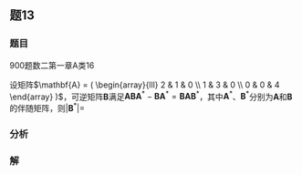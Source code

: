## 题13
### 题目
900题数二第一章A类16

设矩阵$\mathbf{A} = ( \begin{array}{lll} 2 & 1 & 0 \\ 1 & 3 & 0 \\ 0 & 0 & 4 \end{array} )$，可逆矩阵$\mathbf{B}$满足$\mathbf{AB}{\mathbf{A}}^{*} - \mathbf{B}{\mathbf{A}}^{*} = \mathbf{B}\mathbf{A}{\mathbf{B}}^{*}$，其中${\mathbf{A}}^{*}$、${\mathbf{B}}^{*}$分别为$\mathbf{A}$和$\mathbf{B}$的伴随矩阵，则$| {\mathbf{B}}^{*}| =$

### 分析

### 解